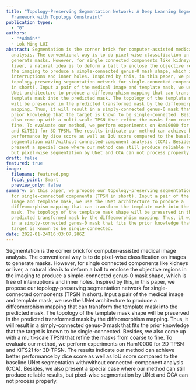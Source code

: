 ```yaml
---
title: "Topology-Preserving Segmentation Network: A Deep Learning Segmentation
  Framework with Topology Constraint"
publication_types:
  - "0"
authors:
  - "*Admin*"
  - Lok Ming LUI
abstract: Segmentation is the corner brick for computer-assisted medical image
  analysis. The conventional way is to do pixel-wise classification on images to
  generate masks. However, for single connected components like kidneys or
  liver, a natural idea is to deform a ball to enclose the objective regions in
  the imaging to produce a simple-connected genus-0 mask shape, which is free of
  interruptions and inner holes. Inspired by this, in this paper, we propose our
  topology-preserving segmentation network for single-connected components (TPSN
  in short). Input a pair of the medical image and template mask, we use the
  UNet architecture to produce a diffeomorphism mapping that can transform the
  template mask into the predicted mask. The topology of the template mask shape
  will be preserved in the predicted transformed mask by the diffeomorphism
  mapping. Thus, it will result in a simply-connected genus-0 mask that fits the
  prior knowledge that the target is known to be single-connected. Besides, we
  also come up with a multi-scale TPSN that refine the masks from coarse to
  fine. To evaluate our method, we perform experiments on Ham10000 for 2D TPSN
  and KiTS21 for 3D TPSN. The results indicate our method can achieve better
  performance by dice score as well as IoU score compared to the baseline UNet
  segmentation with/without connected-component analysis (CCA). Besides, we also
  present a special case where our method can still produce reliable results,
  but pixel-wise segmentation by UNet and CCA can not process properly.
draft: false
featured: true
image:
  filename: featured.png
  focal_point: Smart
  preview_only: false
summary: in this paper, we propose our topology-preserving segmentation network
  for single-connected components (TPSN in short). Input a pair of the medical
  image and template mask, we use the UNet architecture to produce a
  diffeomorphism mapping that can transform the template mask into the predicted
  mask. The topology of the template mask shape will be preserved in the
  predicted transformed mask by the diffeomorphism mapping. Thus, it will result
  in a simply-connected genus-0 mask that fits the prior knowledge that the
  target is known to be single-connected.
date: 2022-01-24T16:03:07.286Z
---
```

Segmentation is the corner brick for computer-assisted medical image analysis. The conventional way is to do pixel-wise classification on images to generate masks. However, for single connected components like kidneys or liver, a natural idea is to deform a ball to enclose the objective regions in the imaging to produce a simple-connected genus-0 mask shape, which is free of interruptions and inner holes. Inspired by this, in this paper, we propose our topology-preserving segmentation network for single-connected components (TPSN in short). Input a pair of the medical image and template mask, we use the UNet architecture to produce a diffeomorphism mapping that can transform the template mask into the predicted mask. The topology of the template mask shape will be preserved in the predicted transformed mask by the diffeomorphism mapping. Thus, it will result in a simply-connected genus-0 mask that fits the prior knowledge that the target is known to be single-connected. Besides, we also come up with a multi-scale TPSN that refine the masks from coarse to fine. To evaluate our method, we perform experiments on Ham10000 for 2D TPSN and KiTS21 for 3D TPSN. The results indicate our method can achieve better performance by dice score as well as IoU score compared to the baseline UNet segmentation with/without connected-component analysis (CCA). Besides, we also present a special case where our method can still produce reliable results, but pixel-wise segmentation by UNet and CCA can not process properly.